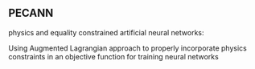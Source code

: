 ## PECANN
physics and equality constrained artificial neural networks:

Using Augmented Lagrangian approach to properly incorporate physics constraints in an objective function for training neural networks
